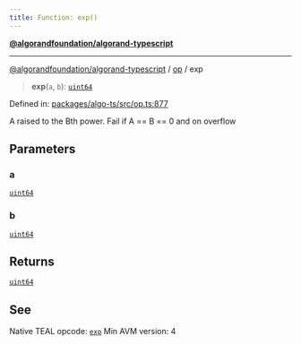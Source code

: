 ```yaml
---
title: Function: exp()
---
```


[**@algorandfoundation/algorand-typescript**](../../README)

***

[@algorandfoundation/algorand-typescript](../../README) / [op](../README) / exp



> **exp**(`a`, `b`): [`uint64`](../../index/type-aliases/uint64)

Defined in: [packages/algo-ts/src/op.ts:877](https://github.com/algorandfoundation/puya-ts/blob/main/packages/algo-ts/src/op.ts#L877)

A raised to the Bth power. Fail if A == B == 0 and on overflow

## Parameters

### a

[`uint64`](../../index/type-aliases/uint64)

### b

[`uint64`](../../index/type-aliases/uint64)

## Returns

[`uint64`](../../index/type-aliases/uint64)

## See

Native TEAL opcode: [`exp`](https://developer.algorand.org/docs/get-details/dapps/avm/teal/opcodes/v10/#exp)
Min AVM version: 4